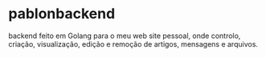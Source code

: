 # pablonbackend
backend feito em Golang para o meu web site pessoal, onde controlo, criação, visualização, edição e remoção de artigos, mensagens e arquivos.

